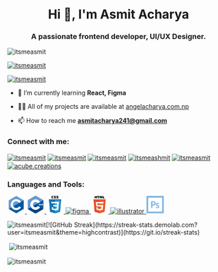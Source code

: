 <h1 align="center">Hi 👋, I'm Asmit Acharya</h1>
<h3 align="center">A passionate frontend developer, UI/UX Designer.</h3>

<p align="left"> <img src="https://komarev.com/ghpvc/?username=itsmeasmit&label=Profile%20views&color=0e75b6&style=flat" alt="itsmeasmit" /> </p>

<p align="left"> <a href="https://github.com/ryo-ma/github-profile-trophy"><img src="https://github-profile-trophy.vercel.app/?username=itsmeasmit" alt="itsmeasmit" /></a> </p>

<p align="left"> <a href="https://twitter.com/itsmeasmit" target="blank"><img src="https://img.shields.io/twitter/follow/itsmeasmit?logo=twitter&style=for-the-badge" alt="itsmeasmit" /></a> </p>

- 🌱 I’m currently learning **React, Figma**

- 👨‍💻 All of my projects are available at [angelacharya.com.np](angelacharya.com.np)

- 📫 How to reach me **asmitacharya241@gmail.com**

<h3 align="left">Connect with me:</h3>
<p align="left">
<a href="https://dev.to/itsmeasmit" target="blank"><img align="center" src="https://raw.githubusercontent.com/rahuldkjain/github-profile-readme-generator/master/src/images/icons/Social/devto.svg" alt="itsmeasmit" height="30" width="40" /></a>
<a href="https://twitter.com/itsmeasmit" target="blank"><img align="center" src="https://raw.githubusercontent.com/rahuldkjain/github-profile-readme-generator/master/src/images/icons/Social/twitter.svg" alt="itsmeasmit" height="30" width="40" /></a>
<a href="https://linkedin.com/in/itsmeasmit" target="blank"><img align="center" src="https://raw.githubusercontent.com/rahuldkjain/github-profile-readme-generator/master/src/images/icons/Social/linked-in-alt.svg" alt="itsmeasmit" height="30" width="40" /></a>
<a href="https://fb.com/itsmeashmit" target="blank"><img align="center" src="https://raw.githubusercontent.com/rahuldkjain/github-profile-readme-generator/master/src/images/icons/Social/facebook.svg" alt="itsmeashmit" height="30" width="40" /></a>
<a href="https://instagram.com/itsmeasmit" target="blank"><img align="center" src="https://raw.githubusercontent.com/rahuldkjain/github-profile-readme-generator/master/src/images/icons/Social/instagram.svg" alt="itsmeasmit" height="30" width="40" /></a>
<a href="https://www.youtube.com/c/acube.creations" target="blank"><img align="center" src="https://raw.githubusercontent.com/rahuldkjain/github-profile-readme-generator/master/src/images/icons/Social/youtube.svg" alt="acube.creations" height="30" width="40" /></a>
</p>

<h3 align="left">Languages and Tools:</h3>
<p align="left"> <a href="https://www.cprogramming.com/" target="_blank" rel="noreferrer"> <img src="https://raw.githubusercontent.com/devicons/devicon/master/icons/c/c-original.svg" alt="c" width="40" height="40"/> </a> <a href="https://www.w3schools.com/cpp/" target="_blank" rel="noreferrer"> <img src="https://raw.githubusercontent.com/devicons/devicon/master/icons/cplusplus/cplusplus-original.svg" alt="cplusplus" width="40" height="40"/> </a> <a href="https://www.w3schools.com/css/" target="_blank" rel="noreferrer"> <img src="https://raw.githubusercontent.com/devicons/devicon/master/icons/css3/css3-original-wordmark.svg" alt="css3" width="40" height="40"/> </a> <a href="https://www.figma.com/" target="_blank" rel="noreferrer"> <img src="https://www.vectorlogo.zone/logos/figma/figma-icon.svg" alt="figma" width="40" height="40"/> </a> <a href="https://www.w3.org/html/" target="_blank" rel="noreferrer"> <img src="https://raw.githubusercontent.com/devicons/devicon/master/icons/html5/html5-original-wordmark.svg" alt="html5" width="40" height="40"/> </a> <a href="https://www.adobe.com/in/products/illustrator.html" target="_blank" rel="noreferrer"> <img src="https://www.vectorlogo.zone/logos/adobe_illustrator/adobe_illustrator-icon.svg" alt="illustrator" width="40" height="40"/> </a> <a href="https://www.photoshop.com/en" target="_blank" rel="noreferrer"> <img src="https://raw.githubusercontent.com/devicons/devicon/master/icons/photoshop/photoshop-line.svg" alt="photoshop" width="40" height="40"/> </a> </p>

<p><img align="left" src="https://github-readme-stats.vercel.app/api/top-langs?username=itsmeasmit&show_icons=true&locale=en&layout=compact" alt="itsmeasmit" /></p>
[![GitHub Streak](https://streak-stats.demolab.com?user=itsmeasmit&theme=highcontrast)](https://git.io/streak-stats)

<p>&nbsp;<img align="center" src="https://github-readme-stats.vercel.app/api?username=itsmeasmit&show_icons=true&locale=en" alt="itsmeasmit" /></p>

<p><img align="center" src="https://streak-stats.demolab.com?user=itsmeasmit&theme=highcontrast" alt="itsmeasmit" /></p>
